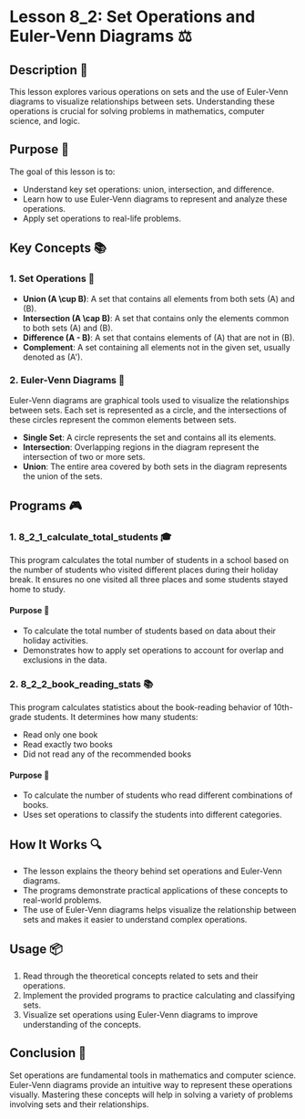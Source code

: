 # Lesson 8_2: Set Operations and Euler-Venn Diagrams ⚖️

## Description 📝

This lesson explores various operations on sets and the use of Euler-Venn diagrams to visualize relationships between sets.
Understanding these operations is crucial for solving problems in mathematics, computer science, and logic.

## Purpose 🎯

The goal of this lesson is to:

-   Understand key set operations: union, intersection, and difference.
-   Learn how to use Euler-Venn diagrams to represent and analyze these operations.
-   Apply set operations to real-life problems.

## Key Concepts 📚

### 1. Set Operations 🧮

-   **Union \(A \cup B\)**: A set that contains all elements from both sets \(A\) and \(B\).
-   **Intersection \(A \cap B\)**: A set that contains only the elements common to both sets \(A\) and \(B\).
-   **Difference \(A - B\)**: A set that contains elements of \(A\) that are not in \(B\).
-   **Complement**: A set containing all elements not in the given set, usually denoted as \(A'\).

### 2. Euler-Venn Diagrams 🔳

Euler-Venn diagrams are graphical tools used to visualize the relationships between sets.
Each set is represented as a circle, and the intersections of these circles represent the common elements between sets.

-   **Single Set**: A circle represents the set and contains all its elements.
-   **Intersection**: Overlapping regions in the diagram represent the intersection of two or more sets.
-   **Union**: The entire area covered by both sets in the diagram represents the union of the sets.

## Programs 🎮

### 1. 8_2_1_calculate_total_students 🎓

This program calculates the total number of students in a school based on the number of students who visited different places during their holiday break. It ensures no one visited all three places and some students stayed home to study.

#### Purpose 🎯

-   To calculate the total number of students based on data about their holiday activities.
-   Demonstrates how to apply set operations to account for overlap and exclusions in the data.

### 2. 8_2_2_book_reading_stats 📚

This program calculates statistics about the book-reading behavior of 10th-grade students. It determines how many students:

-   Read only one book
-   Read exactly two books
-   Did not read any of the recommended books

#### Purpose 🎯

-   To calculate the number of students who read different combinations of books.
-   Uses set operations to classify the students into different categories.

## How It Works 🔍

-   The lesson explains the theory behind set operations and Euler-Venn diagrams.
-   The programs demonstrate practical applications of these concepts to real-world problems.
-   The use of Euler-Venn diagrams helps visualize the relationship between sets and makes it easier to understand complex operations.

## Usage 📦

1. Read through the theoretical concepts related to sets and their operations.
2. Implement the provided programs to practice calculating and classifying sets.
3. Visualize set operations using Euler-Venn diagrams to improve understanding of the concepts.

## Conclusion 🚀

Set operations are fundamental tools in mathematics and computer science.
Euler-Venn diagrams provide an intuitive way to represent these operations visually.
Mastering these concepts will help in solving a variety of problems involving sets and their relationships.
